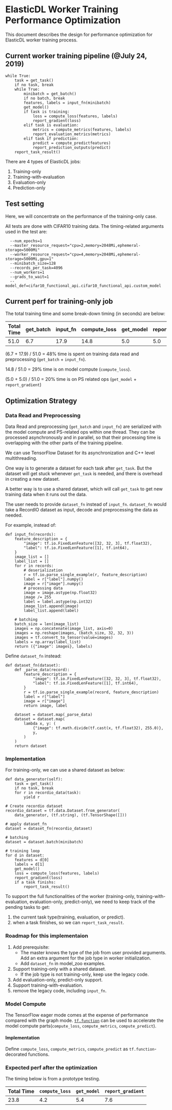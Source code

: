 # ElasticDL Worker Training Performance Optimization 
This document describes the design for performance optimization for ElasticDL worker training process.

## Current worker training pipeline (@July 24, 2019)
```
while True:
    task = get_task()
    if no task, break
    while True:
        minibatch = get_batch()
        if no batch, break
        features, labels = input_fn(minibatch)
        get_model()
        if task is training:
            loss = compute_loss(features, labels)
            report_gradient(loss)
        elif task is evaluation:
            metrics = compute_metrics(features, labels)
            report_evaluation_metrics(metrics)
        elif task if prediction:
            predict = compute_predictfeatures)
            report_prediction_outputs(predict) 
    report_task_result()
```

There are 4 types of ElasticDL jobs:

1. Training-only
2. Training-with-evaluation
2. Evaluation-only
3. Prediction-only

## Test setting
Here, we will concentrate on the performance of the training-only case.


All tests are done with CIFAR10 training data. The timing-related arguments used in the test are:

```
  --num_epochs=1
  --master_resource_request="cpu=2,memory=2048Mi,ephemeral-storage=5000Mi"
  --worker_resource_request="cpu=4,memory=2048Mi,ephemeral-storage=5000Mi,gpu=1"
  --minibatch_size=128
  --records_per_task=4096
  --num_workers=1
  --grads_to_wait=1
  --model_def=cifar10_functional_api.cifar10_functional_api.custom_model
```

## Current perf for training-only job
The total training time and some break-down timing (in seconds) are below:

Total Time | get_batch | input_fn | compute_loss | get_model | report_gradient
---|---|---|---|---|---
51.0 | 6.7 | 17.9 | 14.8 | 5.0 | 5.0

(6.7 + 17.9) / 51.0 = 48% time is spent on training data read and preprocessing (`get_batch` + `input_fn`).

14.8 / 51.0 = 29% time is on model compute (`compute_loss`).

(5.0 + 5.0) / 51.0 = 20% time is on PS related ops (`get_model` + `report_gradient`)

## Optimization Strategy

### Data Read and Preprocessing
Data Read and preprocessing (`get_batch` and `input_fn`) are serialized with the model compute and PS-related ops within one thread. They can be processed asynchronously  and in parallel, so that their processing time is overlapping with the other parts of the training pipeline.

We can use TensorFlow Dataset for its asynchronization and C++ level multithreading.

One way is to generate a dataset for each task after `get_task`. But the dataset will get stuck whenever `get_task` is needed, and there is overhead in creating a new dataset.

A better way is to use a shared dataset, which will call `get_task` to get new training data when it runs out the data.

The user needs to provide `dataset_fn` instead of `input_fn`. `dataset_fn` would take a RecordIO dataset as input, decode and preprocessing the data as needed.


For example, instead of:

```
def input_fn(records):
    feature_description = {
        "image": tf.io.FixedLenFeature([32, 32, 3], tf.float32),
        "label": tf.io.FixedLenFeature([1], tf.int64),
    }
    image_list = []
    label_list = []
    for r in records:
        # deserialization
        r = tf.io.parse_single_example(r, feature_description)
        label = r["label"].numpy()
        image = r["image"].numpy()
        # processing data
        image = image.astype(np.float32)
        image /= 255
        label = label.astype(np.int32)
        image_list.append(image)
        label_list.append(label)

    # batching
    batch_size = len(image_list)
    images = np.concatenate(image_list, axis=0)
    images = np.reshape(images, (batch_size, 32, 32, 3))
    images = tf.convert_to_tensor(value=images)
    labels = np.array(label_list)
    return ({"image": images}, labels)
```

Define `dataset_fn` instead:

```
def dataset_fn(dataset):
    def _parse_data(record):
        feature_description = {
            "image": tf.io.FixedLenFeature([32, 32, 3], tf.float32),
            "label": tf.io.FixedLenFeature([1], tf.int64),
        }
        r = tf.io.parse_single_example(record, feature_description)
        label = r["label"]
        image = r["image"]
        return image, label

    dataset = dataset.map(_parse_data)
    dataset = dataset.map(
        lambda x, y: (
            {"image": tf.math.divide(tf.cast(x, tf.float32), 255.0)},
            y,
        )
    )
    return dataset
```

### Implementation

For training-only, we can use a shared dataset as below:


```       
def data_generator(self):
    task = get_task()
    if no task, break
    for r in recordio_data(task):
        yield r

# Create recordio dataset
recordio_dataset = tf.data.Dataset.from_generator(
    data_generator, (tf.string), (tf.TensorShape([]))
    
# apply dataset_fn
dataset = dataset_fn(recordio_dataset)

# batching
dataset = dataset.batch(minibatch)

# training loop
for d in dataset:
    features = d[0]
    labels = d[1]
    get_model()
    loss = compute_loss(features, labels)
    report_gradient(loss)
    if a task finishs:
        report_task_result()
```

To support the full functionalities of the worker (training-only, training-with-evaluation, evaluation-only, predict-only), we need to keep track of the pending tasks to get:

1. the current task type(training, evaluation, or predict).
2. when a task finishes, so we can `report_task_result`.


### Roadmap for this implementaion
1. Add prerequisite: 
    * The master knows the type of the job from user provided arguments. Add an extra argument for the job type in worker initialization. 
    * Add `dataset_fn` in model_zoo examples.
2. Support training-only with a shared dataset.
    * If the job type is not training-only, keep use the legacy code.
3. Add evaluation-only, predict-only support.
4. Support training-with-evaluation.
5. remove the legacy code, including `input_fn`. 


### Model Compute
The TensorFlow eager mode comes at the expense of performance compared with the graph mode. [`tf.function`](https://www.tensorflow.org/beta/tutorials/eager/tf_function) can be used to accelerate the model compute parts(`compute_loss`, `compute_metrics`, `compute_predict`).

#### Implementation
Define `compute_loss`, `compute_metrics`, `compute_predict` as `tf.function`-decorated functions.

### Expected perf after the optimization
The timing below is from a prototype testing.

Total Time | `compute_loss` | `get_model` | `report_gradient`
---|---|---|---
23.8 | 4.2 | 5.4 | 7.6





